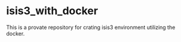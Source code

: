 # isis3_with_docker
This is a provate repository for crating isis3 environment utilizing the docker.
